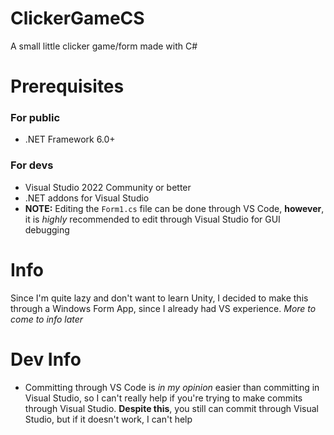 # ClickerGameCS
A small little clicker game/form made with C#

# Prerequisites
### For public
- .NET Framework 6.0+
### For devs
- Visual Studio 2022 Community or better
- .NET addons for Visual Studio
- **NOTE:** Editing the `Form1.cs` file can be done through VS Code, **however**, it is *highly* recommended to edit through Visual Studio for GUI debugging

# Info
Since I'm quite lazy and don't want to learn Unity, I decided to make this through a Windows Form App, since I already had VS experience.
*More to come to info later*

# Dev Info
- Committing through VS Code is *in my opinion* easier than committing in Visual Studio, so I can't really help if you're trying to make commits through Visual Studio. **Despite this**, you still can commit through Visual Studio, but if it doesn't work, I can't help